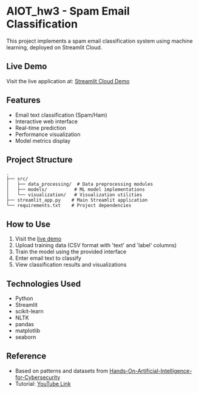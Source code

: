 # AIOT_hw3 - Spam Email Classification

This project implements a spam email classification system using machine learning, deployed on Streamlit Cloud.

## Live Demo
Visit the live application at: [Streamlit Cloud Demo](https://g114056175-aiot-hw3.streamlit.app)

## Features
- Email text classification (Spam/Ham)
- Interactive web interface
- Real-time prediction
- Performance visualization
- Model metrics display

## Project Structure
```
.
├── src/
│   ├── data_processing/  # Data preprocessing modules
│   ├── models/          # ML model implementations
│   └── visualization/   # Visualization utilities
├── streamlit_app.py    # Main Streamlit application
└── requirements.txt    # Project dependencies
```

## How to Use
1. Visit the [live demo](https://g114056175-aiot-hw3.streamlit.app)
2. Upload training data (CSV format with 'text' and 'label' columns)
3. Train the model using the provided interface
4. Enter email text to classify
5. View classification results and visualizations

## Technologies Used
- Python
- Streamlit
- scikit-learn
- NLTK
- pandas
- matplotlib
- seaborn

## Reference
- Based on patterns and datasets from [Hands-On-Artificial-Intelligence-for-Cybersecurity](https://github.com/PacktPublishing/Hands-On-Artificial-Intelligence-for-Cybersecurity.git)
- Tutorial: [YouTube Link](https://www.youtube.com/watch?v=ANjiJQQIBo0)